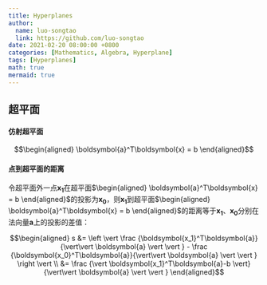 ```yaml
---
title: Hyperplanes
author:
  name: luo-songtao
  link: https://github.com/luo-songtao
date: 2021-02-20 08:00:00 +0800
categories: [Mathematics, Algebra, Hyperplane]
tags: [Hyperplanes]
math: true
mermaid: true
---
```




## 超平面


#### 仿射超平面

$$\begin{aligned} \boldsymbol{a}^T\boldsymbol{x} = b \end{aligned}$$



#### 点到超平面的距离

令超平面外一点$\boldsymbol{x_1}$在超平面$\begin{aligned} \boldsymbol{a}^T\boldsymbol{x} = b \end{aligned}$的投影为$\boldsymbol{x_0}$，则$\boldsymbol{x_1}$到超平面$\begin{aligned} \boldsymbol{a}^T\boldsymbol{x} = b \end{aligned}$的距离等于$\boldsymbol{x_1}、\boldsymbol{x_0}$分别在法向量$\boldsymbol{a}$上的投影的差值：

$$\begin{aligned} s &= \left \vert \frac {\boldsymbol{x_1}^T\boldsymbol{a}}{\vert\vert \boldsymbol{a} \vert \vert } - \frac {\boldsymbol{x_0}^T\boldsymbol{a}}{\vert\vert \boldsymbol{a} \vert \vert } \right \vert \\ &= \frac {\vert \boldsymbol{x_1}^T\boldsymbol{a}-b \vert}{\vert\vert \boldsymbol{a} \vert \vert } \end{aligned}$$



